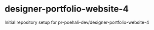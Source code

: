 # designer-portfolio-website-4

Initial repository setup for pr-poehali-dev/designer-portfolio-website-4